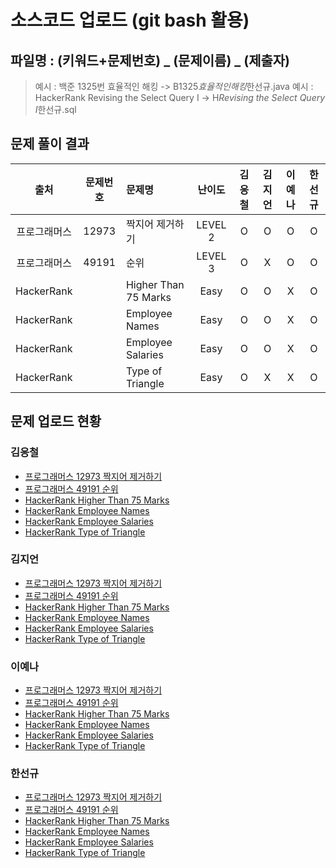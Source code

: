 # 소스코드 업로드 (git bash 활용)

## 파일명 : (키워드+문제번호) _ (문제이름) _ (제출자)

> 예시 : 백준 1325번 효율적인 해킹 -> B1325*효율적인해킹*한선규.java
> 예시 : HackerRank Revising the Select Query Ⅰ -> H*Revising the Select Query Ⅰ*한선규.sql

## 문제 풀이 결과

<!-- Table -->

|     출처     | 문제번호 | 문제명               | 난이도  | 김응철 | 김지언 | 이예나 | 한선규 |
| :----------: | :------: | :------------------- | :-----: | :----: | :----: | :----: | :----: |
| 프로그래머스 |  12973   | 짝지어 제거하기      | LEVEL 2 |   O    |   O    |   O    |   O    |
| 프로그래머스 |  49191   | 순위                 | LEVEL 3 |   O    |   X    |   O    |   O    |
|  HackerRank  |          | Higher Than 75 Marks |  Easy   |   O    |   O    |   X    |   O    |
|  HackerRank  |          | Employee Names       |  Easy   |   O    |   O    |   X    |   O    |
|  HackerRank  |          | Employee Salaries    |  Easy   |   O    |   O    |   X    |   O    |
|  HackerRank  |          | Type of Triangle     |  Easy   |   O    |   X    |   X    |   O    |

## 문제 업로드 현황

### 김응철

- [프로그래머스 12973 짝지어 제거하기](https://github.com/S6-Daejeon4-Study/D4-4idiots-Study/blob/main/18%EC%A3%BC%EC%B0%A8/%ED%94%84%EB%A1%9C%EA%B7%B8%EB%9E%98%EB%A8%B8%EC%8A%A4%2012973%20%EC%A7%9D%EC%A7%80%EC%96%B4%20%EC%A0%9C%EA%B1%B0%ED%95%98%EA%B8%B0/P12973_%EC%A7%9D%EC%A7%80%EC%96%B4%EC%A0%9C%EA%B1%B0%ED%95%98%EA%B8%B0_%EA%B9%80%EC%9D%91%EC%B2%A0.java)
- [프로그래머스 49191 순위](https://github.com/S6-Daejeon4-Study/D4-4idiots-Study/blob/main/18%EC%A3%BC%EC%B0%A8/%ED%94%84%EB%A1%9C%EA%B7%B8%EB%9E%98%EB%A8%B8%EC%8A%A4%2049191%20%EC%88%9C%EC%9C%84/P49191_%EC%88%9C%EC%9C%84_%EA%B9%80%EC%9D%91%EC%B2%A0.java)
- [HackerRank Higher Than 75 Marks](https://github.com/S6-Daejeon4-Study/D4-4idiots-Study/blob/main/18%EC%A3%BC%EC%B0%A8/%5BHackerRank%5D%20Hirgher%20Than%2075%20Marks/H_Higher%20Than%2075%20Marks_%EA%B9%80%EC%9D%91%EC%B2%A0.txt)
- [HackerRank Employee Names](https://github.com/S6-Daejeon4-Study/D4-4idiots-Study/blob/main/18%EC%A3%BC%EC%B0%A8/%5BHackerRank%5D%20Employee%20Names/H_Employee%20Names_%EA%B9%80%EC%9D%91%EC%B2%A0.txt)
- [HackerRank Employee Salaries](https://github.com/S6-Daejeon4-Study/D4-4idiots-Study/blob/main/18%EC%A3%BC%EC%B0%A8/%5BHackerRank%5D%20Employee%20Salaries/H_Employee%20Salaries_%EA%B9%80%EC%9D%91%EC%B2%A0.txt)
- [HackerRank Type of Triangle](https://github.com/S6-Daejeon4-Study/D4-4idiots-Study/blob/main/18%EC%A3%BC%EC%B0%A8/%5BHackerRank%5D%20Type%20of%20Triangle/H_Type%20of%20Triangle_%EA%B9%80%EC%9D%91%EC%B2%A0.txt)

### 김지언

- [프로그래머스 12973 짝지어 제거하기]()
- [프로그래머스 49191 순위]()
- [HackerRank Higher Than 75 Marks]()
- [HackerRank Employee Names]()
- [HackerRank Employee Salaries]()
- [HackerRank Type of Triangle]()

### 이예나

- [프로그래머스 12973 짝지어 제거하기](프로그래머스%2012973%20짝지어%20제거하기/P12973_짝지어제거하기_이예나.java)
- [프로그래머스 49191 순위](프로그래머스%2049191%20순위/P49191_순위_이예나.java)
- [HackerRank Higher Than 75 Marks]()
- [HackerRank Employee Names]()
- [HackerRank Employee Salaries]()
- [HackerRank Type of Triangle]()

### 한선규

- [프로그래머스 12973 짝지어 제거하기](프로그래머스%2012973%20짝지어%20제거하기/P12973_짝지어제거하기_한선규.java)
- [프로그래머스 49191 순위](프로그래머스%2049191%20순위/P49191_순위_한선규.java)
- [HackerRank Higher Than 75 Marks](%5BHackerRank%5D%20Hirgher%20Than%2075%20Marks/H_Higher%20Than%2075%20Marks_한선규.sql)
- [HackerRank Employee Names](%5BHackerRank%5D%20Employee%20Names/H_Employee%20Names_한선규.sql)
- [HackerRank Employee Salaries](%5BHackerRank%5D%20Employee%20Salaries/H_Employee%20Salaries_한선규.sql)
- [HackerRank Type of Triangle](%5BHackerRank%5D%20Type%20of%20Triangle/H_Type%20of%20Triangle_한선규.sql)
